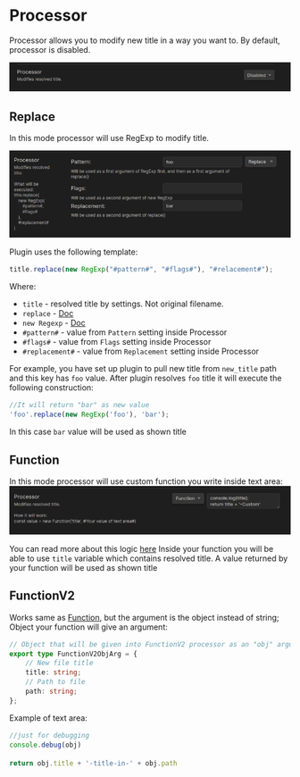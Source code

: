 # Processor

Processor allows you to modify new title in a way you want to.
By default, processor is disabled.

![](img/Processor_disabled.png)

## Replace

In this mode processor will use RegExp to modify title.

![img.png](img/Processor_replace.png)

Plugin uses the following template:

```typescript
title.replace(new RegExp("#pattern#", "#flags#"), "#relacement#");
```

Where:

- `title` - resolved title by settings. Not original filename.
- `replace` - [Doc](https://developer.mozilla.org/en-US/docs/Web/JavaScript/Reference/Global_Objects/String/replace)
- `new Regexp` - [Doc](https://developer.mozilla.org/en-US/docs/Web/JavaScript/Reference/Global_Objects/RegExp)
- `#pattern#` - value from `Pattern` setting inside Processor
- `#flags#` - value from `Flags` setting inside Processor
- `#replacement#` - value from `Replacement` setting inside Processor

For example, you have set up plugin to pull new title from `new_title` path and this key has `foo` value.
After plugin resolves `foo` title it will execute the following construction:

```typescript
//It will return "bar" as new value
'foo'.replace(new RegExp('foo'), 'bar');
```

In this case `bar` value will be used as shown title

## Function

In this mode processor will use custom function you write inside text area:
![img.png](img/Processor_function.png)

You can read more about this
logic [here](https://developer.mozilla.org/en-US/docs/Web/JavaScript/Reference/Global_Objects/Function)
Inside your function you will be able to use `title` variable which contains resolved title.
A value returned by your function will be used as shown title

## FunctionV2

Works same as [Function](#function), but the argument is the object instead of string;
Object your function will give an argument:
```typescript
// Object that will be given into FunctionV2 processor as an "obj" argument
export type FunctionV2ObjArg = {
    // New file title
    title: string;
    // Path to file
    path: string;
};
```

Example of text area:
```typescript
//just for debugging
console.debug(obj)

return obj.title + '-title-in-' + obj.path
```